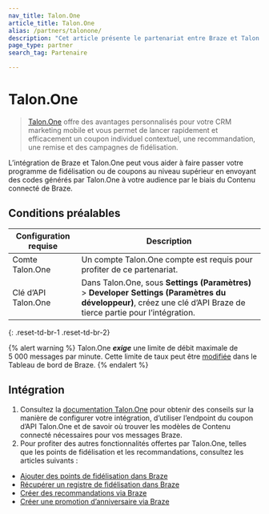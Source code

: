 ```yaml
---
nav_title: Talon.One
article_title: Talon.One
alias: /partners/talonone/
description: "Cet article présente le partenariat entre Braze et Talon.One, un moteur de promotion qui vous permet de lancer rapidement et efficacement des coupons nominatifs contextuels, des recommandations, des remises et des campagnes de fidélisation."
page_type: partner
search_tag: Partenaire

---
```


# Talon.One

> [Talon.One](https://talon.one/) offre des avantages personnalisés pour votre CRM marketing mobile et vous permet de lancer rapidement et efficacement un coupon individuel contextuel, une recommandation, une remise et des campagnes de fidélisation.

L’intégration de Braze et Talon.One peut vous aider à faire passer votre programme de fidélisation ou de coupons au niveau supérieur en envoyant des codes générés par Talon.One à votre audience par le biais du Contenu connecté de Braze.


## Conditions préalables

| Configuration requise | Description |
| ----------- | ----------- |
|Comte Talon.One | Un compte Talon.One compte est requis pour profiter de ce partenariat. |
|Clé d’API Talon.One | Dans Talon.One, sous **Settings (Paramètres)** > **Developer Settings (Paramètres du développeur)**, créez une clé d’API Braze de tierce partie pour l’intégration. |
{: .reset-td-br-1 .reset-td-br-2}

{% alert warning %}
Talon.One **_exige_** une limite de débit maximale de 5 000 messages par minute. Cette limite de taux peut être [modifiée]({{site.baseurl}}/user_guide/engagement_tools/campaigns/testing_and_more/rate-limiting/#delivery-speed-rate-limiting) dans le Tableau de bord de Braze.
{% endalert %}

## Intégration

1. Consultez la [documentation Talon.One](https://docs.talon.one/docs/dev/technology-partners/braze/creating-coupons-braze) pour obtenir des conseils sur la manière de configurer votre intégration, d’utiliser l’endpoint du coupon d’API Talon.One et de savoir où trouver les modèles de Contenu connecté nécessaires pour vos messages Braze.
2. Pour profiter des autres fonctionnalités offertes par Talon.One, telles que les points de fidélisation et les recommandations, consultez les articles suivants :
  - [Ajouter des points de fidélisation dans Braze](https://docs.talon.one/docs/dev/technology-partners/braze/adding-loyalty-points-braze)
  - [Récupérer un registre de fidélisation dans Braze](https://docs.talon.one/docs/dev/technology-partners/braze/receiving-loyalty-ledger-braze)
  - [Créer des recommandations via Braze](https://docs.talon.one/docs/dev/technology-partners/braze/creating-referrals-braze)
  - [Créer une promotion d’anniversaire via Braze](https://docs.talon.one/docs/dev/technology-partners/braze/bday-promotion-braze)

